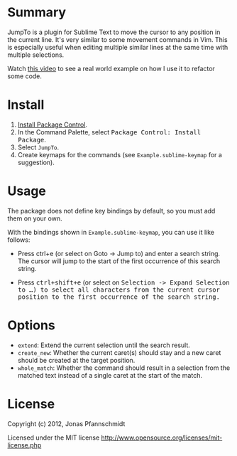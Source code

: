 Summary
=======

JumpTo is a plugin for Sublime Text
to move the cursor to any position in the current line.
It's very similar to some movement commands in Vim.
This is especially useful
when editing multiple similar lines at the same time
with multiple selections.

Watch [this video](http://vimeo.com/48392058)
to see a real world example
on how I use it to refactor some code.

Install
=======

1. [Install Package Control](https://packagecontrol.io/installation).
1. In the Command Palette, select <kbd>Package Control: Install Package</kbd>.
1. Select `JumpTo`.
1. Create keymaps for the commands 
   (see `Example.sublime-keymap` for a suggestion).

Usage
=====

The package does not define key bindings by default,
so you must add them on your own.

With the bindings shown in `Example.sublime-keymap`,
you can use it like follows:

- Press <kdb>ctrl+e</kdb>
  (or select on Goto -> Jump to)
  and enter a search string.
  The cursor will jump to the start
  of the first occurrence of this search string.

- Press <kbd>ctrl+shift+e</kbd>
  (or select on <kbd>Selection -> Expand Selection to …<kbd>)
  to select all characters from the current cursor position
  to the first occurrence of the search string.

Options
========

- `extend`:
  Extend the current selection until the search result.
- `create_new`:
  Whether the current caret(s) should stay
  and a new caret should be created at the target position.
- `whole_match`:
  Whether the command should result in a selection from the matched text
  instead of a single caret at the start of the match.

License
=======

Copyright (c) 2012, Jonas Pfannschmidt

Licensed under the MIT license http://www.opensource.org/licenses/mit-license.php
